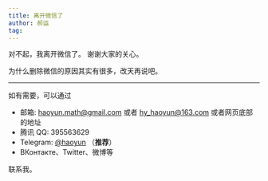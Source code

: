 ```yaml
---
title: 离开微信了
author: 郝运
tag:
---
```


对不起，我离开微信了。
谢谢大家的关心。


<!--more-->

为什么删除微信的原因其实有很多，改天再说吧。



- - - - - - - - - - - - - - - - 

如有需要，可以通过

* 邮箱: [haoyun.math@gmail.com](mailto:haoyun.math@gmail.com) 或者 [hy_haoyun@163.com](mailto:hy_haoyun@163.com) 或者网页底部的地址
* 腾讯 QQ: 395563629
* Telegram: [\@haoyun](https://t.me/haoyun/) （**推荐**）
* ВКонтакте、Twitter、微博等

联系我。